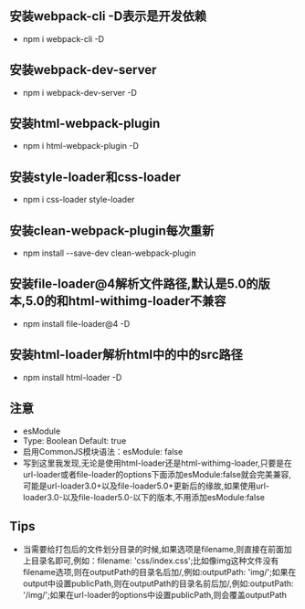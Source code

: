 ## 安装webpack-cli -D表示是开发依赖
+ npm i webpack-cli -D

## 安装webpack-dev-server
+ npm i webpack-dev-server -D

## 安装html-webpack-plugin
+ npm i html-webpack-plugin -D

## 安装style-loader和css-loader
+ npm i css-loader style-loader

## 安装clean-webpack-plugin每次重新
+ npm install --save-dev clean-webpack-plugin

## 安装file-loader@4解析文件路径,默认是5.0的版本,5.0的和html-withimg-loader不兼容
+ npm install file-loader@4 -D

## 安装html-loader解析html中的<img src=""/>中的src路径
+ npm install html-loader -D

## 注意
+ esModule
+ Type: Boolean Default: true
+ 启用CommonJS模块语法：esModule: false
+ 写到这里我发现,无论是使用html-loader还是html-withimg-loader,只要是在url-loader或者file-loader的options下面添加esModule:false就会完美兼容,可能是url-loader3.0+以及file-loader5.0+更新后的缘故,如果使用url-loader3.0-以及file-loader5.0-以下的版本,不用添加esModule:false

## Tips
+ 当需要给打包后的文件划分目录的时候,如果选项是filename,则直接在前面加上目录名即可,例如：filename: 'css/index.css';比如像img这种文件没有filename选项,则在outputPath的目录名后加/,例如:outputPath: 'img/';如果在output中设置publicPath,则在outputPath的目录名前后加/,例如:outputPath: '/img/';如果在url-loader的options中设置publicPath,则会覆盖outputPath